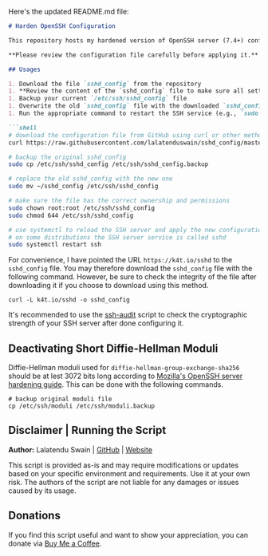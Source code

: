 Here's the updated README.md file:

```markdown
# Harden OpenSSH Configuration

This repository hosts my hardened version of OpenSSH server (7.4+) configuration file.

**Please review the configuration file carefully before applying it.** You are responsible for actions done to your own system.

## Usages

1. Download the file `sshd_config` from the repository
1. **Review the content of the `sshd_config` file to make sure all settings are suitable for your system**
1. Backup your current `/etc/ssh/sshd_config` file
1. Overwrite the old `sshd_config` file with the downloaded `sshd_config` file
1. Run the appropriate command to restart the SSH service (e.g., `sudo systemctl restart ssh`)

```shell
# download the configuration file from GitHub using curl or other methods
curl https://raw.githubusercontent.com/lalatenduswain/sshd_config/master/sshd_config -o ~/sshd_config

# backup the original sshd_config
sudo cp /etc/ssh/sshd_config /etc/ssh/sshd_config.backup

# replace the old sshd_config with the new one
sudo mv ~/sshd_config /etc/ssh/sshd_config

# make sure the file has the correct ownership and permissions
sudo chown root:root /etc/ssh/sshd_config
sudo chmod 644 /etc/ssh/sshd_config

# use systemctl to reload the SSH server and apply the new configurations
# on some distributions the SSH server service is called sshd
sudo systemctl restart ssh
```

For convenience, I have pointed the URL `https://k4t.io/sshd` to the `sshd_config` file. You may therefore download the `sshd_config` file with the following command. However, be sure to check the integrity of the file after downloading it if you choose to download using this method.

```shell
curl -L k4t.io/sshd -o sshd_config
```

It's recommended to use the [ssh-audit](https://github.com/jtesta/ssh-audit) script to check the cryptographic strength of your SSH server after done configuring it.

## Deactivating Short Diffie-Hellman Moduli

Diffie-Hellman moduli used for `diffie-hellman-group-exchange-sha256` should be at lest 3072 bits long according to [Mozilla's OpenSSH server hardening guide](https://infosec.mozilla.org/guidelines/openssh#modern-openssh-67). This can be done with the following commands.

```shell
# backup original moduli file
cp /etc/ssh/moduli /etc/ssh/moduli.backup
```

## Disclaimer | Running the Script

**Author:** Lalatendu Swain | [GitHub](https://github.com/Lalatenduswain) | [Website](https://blog.lalatendu.info/)

This script is provided as-is and may require modifications or updates based on your specific environment and requirements. Use it at your own risk. The authors of the script are not liable for any damages or issues caused by its usage.

## Donations

If you find this script useful and want to show your appreciation, you can donate via [Buy Me a Coffee](https://www.buymeacoffee.com/lalatendu.swain).
```
